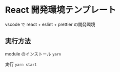 # React 開発環境テンプレート

vscode で react + eslint + prettier の開発環境

## 実行方法

module のインストール
`yarn `

実行
`yarn start`
